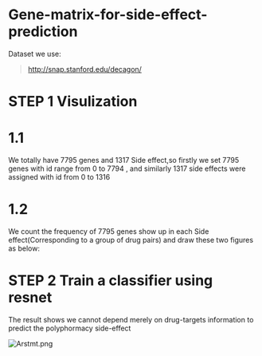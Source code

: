 # Gene-matrix-for-side-effect-prediction
Dataset we use:
>http://snap.stanford.edu/decagon/

# STEP 1 Visulization
  # 1.1
We totally have 7795 genes and 1317 Side effect,so firstly we set 7795 genes with id range from 0 to 7794 ,
and similarly 1317 side effects were assigned with id  from    0 to 1316

  # 1.2
We count the frequency of 7795 genes show up in each Side effect(Corresponding to a group of drug pairs) 
and draw these two figures as below:


# STEP 2 Train a classifier using resnet 
The result shows we cannot depend merely on drug-targets information to predict the polyphormacy side-effect

![Arstmt.png](https://s2.ax1x.com/2019/03/31/Arstmt.png)
